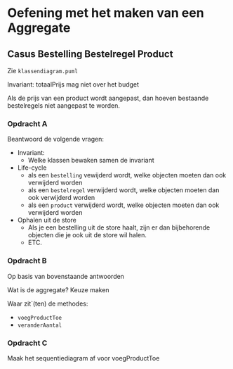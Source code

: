 # Oefening met het maken van een Aggregate

## Casus Bestelling Bestelregel Product

Zie `klassendiagram.puml`

Invariant: totaalPrijs mag niet over het budget

Als de prijs van een product wordt aangepast, dan hoeven bestaande bestelregels niet aangepast te worden.

### Opdracht A

Beantwoord de volgende vragen:

- Invariant:
  - Welke klassen bewaken samen de invariant
- Life-cycle 
  - als een `bestelling` vewijderd wordt, welke objecten moeten dan ook verwijderd worden
  - als een `bestelregel` verwijderd wordt, welke objecten moeten dan ook verwijderd worden
  - als een `product` verwijderd wordt, welke objecten moeten dan ook verwijderd worden
- Ophalen uit de store
    - Als je een bestelling uit de store haalt, zijn er dan bijbehorende objecten die je ook uit de store wil halen.
  - ETC.

### Opdracht B

Op basis van bovenstaande antwoorden

Wat is de aggregate? Keuze maken

Waar zit`(ten) de methodes:
- `voegProductToe`
- `veranderAantal`


### Opdracht C

Maak het sequentiediagram af voor voegProductToe